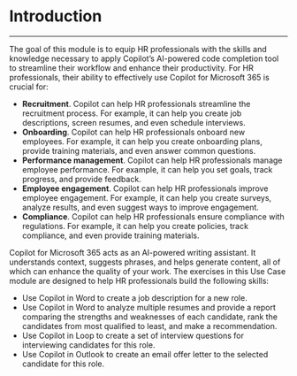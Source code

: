 # Introduction
---
The goal of this module is to equip HR professionals with the skills and knowledge necessary to apply Copilot’s AI-powered code completion tool to streamline their workflow and enhance their productivity. For HR professionals, their ability to effectively use Copilot for Microsoft 365 is crucial for:

 -  **Recruitment**. Copilot can help HR professionals streamline the recruitment process. For example, it can help you create job descriptions, screen resumes, and even schedule interviews.
 -  **Onboarding**. Copilot can help HR professionals onboard new employees. For example, it can help you create onboarding plans, provide training materials, and even answer common questions.
 -  **Performance management**. Copilot can help HR professionals manage employee performance. For example, it can help you set goals, track progress, and provide feedback.
 -  **Employee engagement**. Copilot can help HR professionals improve employee engagement. For example, it can help you create surveys, analyze results, and even suggest ways to improve engagement.
 -  **Compliance**. Copilot can help HR professionals ensure compliance with regulations. For example, it can help you create policies, track compliance, and even provide training materials.

Copilot for Microsoft 365 acts as an AI-powered writing assistant. It understands context, suggests phrases, and helps generate content, all of which can enhance the quality of your work. The exercises in this Use Case module are designed to help HR professionals build the following skills:

 -  Use Copilot in Word to create a job description for a new role.
 -  Use Copilot in Word to analyze multiple resumes and provide a report comparing the strengths and weaknesses of each candidate, rank the candidates from most qualified to least, and make a recommendation.
 -  Use Copilot in Loop to create a set of interview questions for interviewing candidates for this role.
 -  Use Copilot in Outlook to create an email offer letter to the selected candidate for this role.
